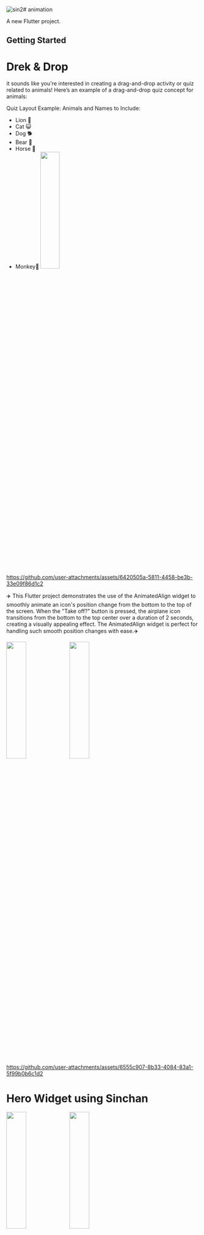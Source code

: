 ![sin2](https://github.com/user-attachments/assets/c2dbbd04-92e9-4c66-b3c4-3ccca3f7442a)# animation

A new Flutter project.

## Getting Started
# Drek & Drop
it sounds like you're interested in creating a drag-and-drop activity or quiz related to animals! Here’s an example of a drag-and-drop quiz concept for animals:

Quiz Layout Example:
Animals and Names to Include:
* Lion 🦁
* Cat 😺
* Dog 🐕
* Bear 🐻
* Horse 🐎
* Monkey🐒 
  <img src="https://github.com/user-attachments/assets/66b07743-0135-49cc-9c6a-9f53631c5c18" height=28% width=32%>
  
https://github.com/user-attachments/assets/6420505a-5811-4458-be3b-33e09f86d1c2


✈️ This Flutter project demonstrates the use of the AnimatedAlign widget to smoothly animate an icon's position change from the bottom to the top of the screen. When the "Take off?" button is pressed, the airplane icon transitions from the bottom to the top center over a duration of 2 seconds, creating a visually appealing effect. The AnimatedAlign widget is perfect for handling such smooth position changes with ease.✈️


  <img src="https://github.com/user-attachments/assets/ee8ae54a-4fd5-4ee3-845d-9fe717c07c0e" height=28% width=32%>
  <img src="https://github.com/user-attachments/assets/e53f53b9-7004-425e-b731-573599eb0331" height=28% width=32%>


https://github.com/user-attachments/assets/6555c907-8b33-4084-83a1-5f99b0b6c1d2


# Hero Widget using Sinchan 
 <img src="https://github.com/user-attachments/assets/81875a07-bbc2-4f26-9be6-5991a769cef8" height=28% width=32%>
  <img src="https://github.com/user-attachments/assets/12b74b0e-64f7-467b-9166-faec79435dcf" height=28% width=32%>

https://github.com/user-attachments/assets/3fb60a68-a707-499c-99e5-aa1c1c8351f7


